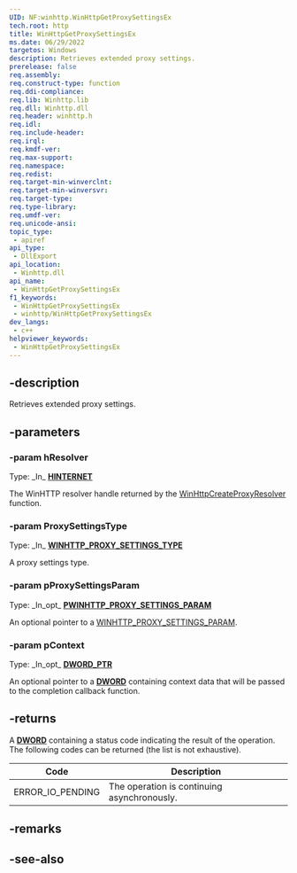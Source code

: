 ```yaml
---
UID: NF:winhttp.WinHttpGetProxySettingsEx
tech.root: http
title: WinHttpGetProxySettingsEx
ms.date: 06/29/2022
targetos: Windows
description: Retrieves extended proxy settings.
prerelease: false
req.assembly: 
req.construct-type: function
req.ddi-compliance: 
req.lib: Winhttp.lib
req.dll: Winhttp.dll
req.header: winhttp.h
req.idl: 
req.include-header: 
req.irql: 
req.kmdf-ver: 
req.max-support: 
req.namespace: 
req.redist: 
req.target-min-winverclnt: 
req.target-min-winversvr: 
req.target-type: 
req.type-library: 
req.umdf-ver: 
req.unicode-ansi: 
topic_type:
 - apiref
api_type:
 - DllExport
api_location:
 - Winhttp.dll
api_name:
 - WinHttpGetProxySettingsEx
f1_keywords:
 - WinHttpGetProxySettingsEx
 - winhttp/WinHttpGetProxySettingsEx
dev_langs:
 - c++
helpviewer_keywords:
 - WinHttpGetProxySettingsEx
---
```


## -description

Retrieves extended proxy settings.

## -parameters

### -param hResolver

Type: \_In\_ **[HINTERNET](/windows/win32/winprog/windows-data-types)**

The WinHTTP resolver handle returned by the [WinHttpCreateProxyResolver](nf-winhttp-winhttpcreateproxyresolver.md) function.

### -param ProxySettingsType

Type: \_In\_ **[WINHTTP_PROXY_SETTINGS_TYPE](ne-winhttp-proxy_settings_type.md)**

A proxy settings type.

### -param pProxySettingsParam

Type: \_In\_opt\_ **[PWINHTTP_PROXY_SETTINGS_PARAM](ns-winhttp-winhttp_proxy_settings_param.md)**

An optional pointer to a [WINHTTP_PROXY_SETTINGS_PARAM](ns-winhttp-winhttp_proxy_settings_param.md).

### -param pContext

Type: \_In\_opt\_ **[DWORD_PTR](/windows/win32/winprog/windows-data-types)**

An optional pointer to a **[DWORD](/windows/win32/winprog/windows-data-types)** containing context data that will be passed to the completion callback function.

## -returns

A **[DWORD](/windows/win32/winprog/windows-data-types)** containing a status code indicating the result of the operation. The following codes can be returned (the list is not exhaustive).

|Code|Description|
|-|-|
|ERROR_IO_PENDING|The operation is continuing asynchronously.|

## -remarks

## -see-also
